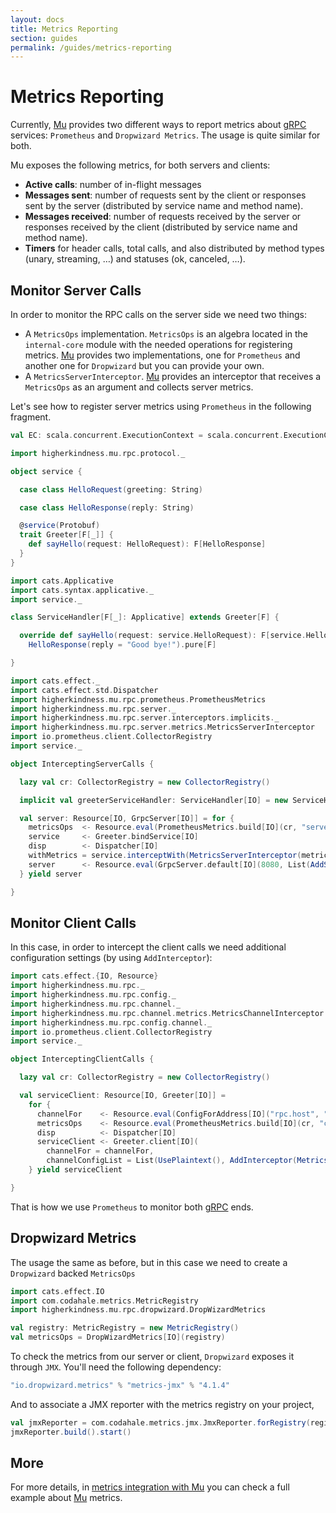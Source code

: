 ```yaml
---
layout: docs
title: Metrics Reporting
section: guides
permalink: /guides/metrics-reporting
---
```


# Metrics Reporting

Currently, [Mu] provides two different ways to report metrics about [gRPC] services: `Prometheus` and `Dropwizard Metrics`. The usage is quite similar for both.

Mu exposes the following metrics, for both servers and clients:

* **Active calls**: number of in-flight messages
* **Messages sent**: number of requests sent by the client or responses sent by the server (distributed by service name and method name).
* **Messages received**: number of requests received by the server or responses received by the client (distributed by service name and method name).
* **Timers** for header calls, total calls, and also distributed by method types (unary, streaming, …) and statuses (ok, canceled, …).

## Monitor Server Calls

In order to monitor the RPC calls on the server side we need two things:

* A `MetricsOps` implementation. `MetricsOps` is an algebra located in the `internal-core` module with the needed operations for registering metrics.
  [Mu] provides two implementations, one for `Prometheus` and another one for `Dropwizard` but you can provide your own.
* A `MetricsServerInterceptor`. [Mu] provides an interceptor that receives a `MetricsOps` as an argument and collects server metrics.

Let's see how to register server metrics using `Prometheus` in the following fragment.

```scala mdoc:invisible
val EC: scala.concurrent.ExecutionContext = scala.concurrent.ExecutionContext.Implicits.global

import higherkindness.mu.rpc.protocol._

object service {

  case class HelloRequest(greeting: String)

  case class HelloResponse(reply: String)

  @service(Protobuf)
  trait Greeter[F[_]] {
    def sayHello(request: HelloRequest): F[HelloResponse]
  }
}

import cats.Applicative
import cats.syntax.applicative._
import service._

class ServiceHandler[F[_]: Applicative] extends Greeter[F] {

  override def sayHello(request: service.HelloRequest): F[service.HelloResponse] =
    HelloResponse(reply = "Good bye!").pure[F]

}
```

```scala mdoc:silent
import cats.effect._
import cats.effect.std.Dispatcher
import higherkindness.mu.rpc.prometheus.PrometheusMetrics
import higherkindness.mu.rpc.server._
import higherkindness.mu.rpc.server.interceptors.implicits._
import higherkindness.mu.rpc.server.metrics.MetricsServerInterceptor
import io.prometheus.client.CollectorRegistry
import service._

object InterceptingServerCalls {

  lazy val cr: CollectorRegistry = new CollectorRegistry()

  implicit val greeterServiceHandler: ServiceHandler[IO] = new ServiceHandler[IO]

  val server: Resource[IO, GrpcServer[IO]] = for {
    metricsOps  <- Resource.eval(PrometheusMetrics.build[IO](cr, "server"))
    service     <- Greeter.bindService[IO]
    disp        <- Dispatcher[IO]
    withMetrics = service.interceptWith(MetricsServerInterceptor(metricsOps, disp))
    server      <- Resource.eval(GrpcServer.default[IO](8080, List(AddService(withMetrics))))
  } yield server

}
```

## Monitor Client Calls

In this case, in order to intercept the client calls we need additional configuration settings (by using `AddInterceptor`):

```scala mdoc:silent
import cats.effect.{IO, Resource}
import higherkindness.mu.rpc._
import higherkindness.mu.rpc.config._
import higherkindness.mu.rpc.channel._
import higherkindness.mu.rpc.channel.metrics.MetricsChannelInterceptor
import higherkindness.mu.rpc.config.channel._
import io.prometheus.client.CollectorRegistry
import service._

object InterceptingClientCalls {

  lazy val cr: CollectorRegistry = new CollectorRegistry()

  val serviceClient: Resource[IO, Greeter[IO]] =
    for {
      channelFor    <- Resource.eval(ConfigForAddress[IO]("rpc.host", "rpc.port"))
      metricsOps    <- Resource.eval(PrometheusMetrics.build[IO](cr, "client"))
      disp          <- Dispatcher[IO]
      serviceClient <- Greeter.client[IO](
        channelFor = channelFor,
        channelConfigList = List(UsePlaintext(), AddInterceptor(MetricsChannelInterceptor(metricsOps, disp))))
    } yield serviceClient

}
```

That is how we use `Prometheus` to monitor both [gRPC] ends.

## Dropwizard Metrics

The usage the same as before, but in this case we need to create a `Dropwizard` backed `MetricsOps` 

```scala mdoc:silent
import cats.effect.IO
import com.codahale.metrics.MetricRegistry
import higherkindness.mu.rpc.dropwizard.DropWizardMetrics

val registry: MetricRegistry = new MetricRegistry()
val metricsOps = DropWizardMetrics[IO](registry)
```

To check the metrics from our server or client, `Dropwizard` exposes it through `JMX`. You'll need the following dependency:

```sbt
"io.dropwizard.metrics" % "metrics-jmx" % "4.1.4"
```

And to associate a JMX reporter with the metrics registry on your project,

```scala mdoc:compile-only
val jmxReporter = com.codahale.metrics.jmx.JmxReporter.forRegistry(registry)
jmxReporter.build().start()
```

## More

For more details, in [metrics integration with Mu] you can check a full example about [Mu] metrics.


[metrics integration with Mu]: https://www.47deg.com/blog/metrics-integration-with-mu/
[gRPC]: https://grpc.io/
[Mu]: https://github.com/higherkindness/mu-scala

